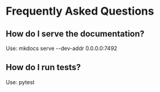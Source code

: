# Frequently Asked Questions
## How do I serve the documentation?
Use:
mkdocs serve --dev-addr 0.0.0.0:7492

## How do I run tests?
Use:
pytest
